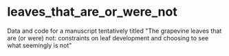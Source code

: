 # leaves_that_are_or_were_not
Data and code for a manuscript tentatively titled "The grapevine leaves that are (or were) not: constraints on leaf development and choosing to see what seemingly is not"
